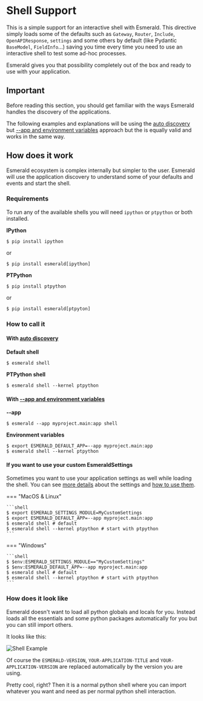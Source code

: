 # Shell Support

This is a simple support for an interactive shell with Esmerald. This directive simply loads some
of the defaults such as `Gateway`, `Router`, `Include`, `OpenAPIResponse`, `settings` and some others by
default (like Pydantic `BaseModel`, `FieldInfo`...) saving you time every time you need to use an
interactive shell to test some ad-hoc processes.

Esmerald gives you that possibility completely out of the box and ready to use with your
application.

## Important

Before reading this section, you should get familiar with the ways Esmerald handles the discovery
of the applications.

The following examples and explanations will be using the [auto discovery](./discovery.md#auto-discovery)
but [--app and environment variables](./discovery.md#environment-variables) approach but the
is equally valid and works in the same way.

## How does it work

Esmerald ecosystem is complex internally but simpler to the user. Esmerald will use the application
discovery to understand some of your defaults and events and start the shell.

### Requirements

To run any of the available shells you will need `ipython` or `ptpython` or both installed.

**IPython**

```shell
$ pip install ipython
```

or

```shell
$ pip install esmerald[ipython]
```

**PTPython**

```shell
$ pip install ptpython
```

or

```shell
$ pip install esmerald[ptpyton]
```

### How to call it

#### With [auto discovery](./discovery.md#auto-discovery)

**Default shell**

```shell
$ esmerald shell
```

**PTPython shell**

```shell
$ esmerald shell --kernel ptpython
```

#### With [--app and environment variables](./discovery.md#environment-variables)

**--app**

```shell
$ esmerald --app myproject.main:app shell
```

**Environment variables**

```shell
$ export ESMERALD_DEFAULT_APP=--app myproject.main:app
$ esmerald shell --kernel ptpython
```

#### If you want to use your custom EsmeraldSettings

Sometimes you want to use your application settings as well while loading the shell. You can see
[more details](../application/settings.md) about the settings and [how to use them](../application/settings.md).


=== "MacOS & Linux"

    ```shell
    $ export ESMERALD_SETTINGS_MODULE=MyCustomSettings
    $ export ESMERALD_DEFAULT_APP=--app myproject.main:app
    $ esmerald shell # default
    $ esmerald shell --kernel ptpython # start with ptpython
    ```

=== "Windows"

    ```shell
    $ $env:ESMERALD_SETTINGS_MODULE=="MyCustomSettings"
    $ $env:ESMERALD_DEFAULT_APP=--app myproject.main:app
    $ esmerald shell # default
    $ esmerald shell --kernel ptpython # start with ptpython
    ```

### How does it look like

Esmerald doesn't want to load all python globals and locals for you. Instead loads all the
essentials and some python packages automatically for you but you can still import others.

It looks like this:

<img src="https://res.cloudinary.com/dymmond/image/upload/v1689763288/esmerald/shell/shell_q0fdyi.png" alt='Shell Example'>

Of course the `ESMERALD-VERSION`, `YOUR-APPLICATION-TITLE` and `YOUR-APPLICATION-VERSION`
are replaced automatically by the version you are using.

Pretty cool, right? Then it is a normal python shell where you can import whatever you want and
need as per normal python shell interaction.
